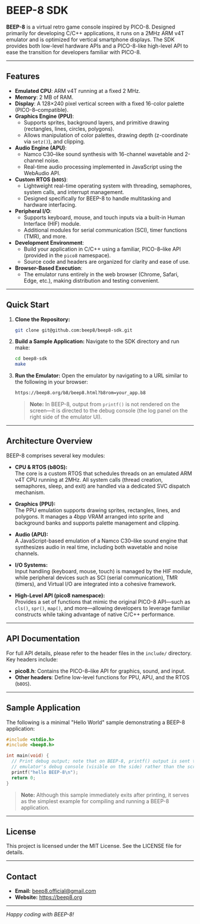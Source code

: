 # BEEP-8 SDK

**BEEP-8** is a virtual retro game console inspired by PICO-8. Designed primarily for developing C/C++ applications, it runs on a 2MHz ARM v4T emulator and is optimized for vertical smartphone displays. The SDK provides both low-level hardware APIs and a PICO-8-like high-level API to ease the transition for developers familiar with PICO-8.

---

## Features

- **Emulated CPU**: ARM v4T running at a fixed 2 MHz.
- **Memory**: 2 MB of RAM.
- **Display**: A 128×240 pixel vertical screen with a fixed 16-color palette (PICO-8–compatible).
- **Graphics Engine (PPU)**:
  - Supports sprites, background layers, and primitive drawing (rectangles, lines, circles, polygons).
  - Allows manipulation of color palettes, drawing depth (z-coordinate via `setz()`), and clipping.
- **Audio Engine (APU)**:
  - Namco C30–like sound synthesis with 16-channel wavetable and 2-channel noise.
  - Real-time audio processing implemented in JavaScript using the WebAudio API.
- **Custom RTOS (`b8OS`)**:
  - Lightweight real-time operating system with threading, semaphores, system calls, and interrupt management.
  - Designed specifically for BEEP-8 to handle multitasking and hardware interfacing.
- **Peripheral I/O**:
  - Supports keyboard, mouse, and touch inputs via a built-in Human Interface (HIF) module.
  - Additional modules for serial communication (SCI), timer functions (TMR), and more.
- **Development Environment**:
  - Build your application in C/C++ using a familiar, PICO-8–like API (provided in the `pico8` namespace).
  - Source code and headers are organized for clarity and ease of use.
- **Browser-Based Execution**:
  - The emulator runs entirely in the web browser (Chrome, Safari, Edge, etc.), making distribution and testing convenient.

---

## Quick Start

1. **Clone the Repository:**
   ```bash
   git clone git@github.com:beep8/beep8-sdk.git
   ```

2. **Build a Sample Application:**
   Navigate to the SDK directory and run make:
   ```bash
   cd beep8-sdk
   make
   ```

3. **Run the Emulator:**
   Open the emulator by navigating to a URL similar to the following in your browser:
   ```bash
   https://beep8.org/b8/beep8.html?b8rom=your_app.b8
   ```
   > **Note:** In BEEP-8, output from `printf()` is not rendered on the screen—it is directed to the debug console (the log panel on the right side of the emulator UI).

---

## Architecture Overview

BEEP-8 comprises several key modules:

- **CPU & RTOS (b8OS):**  
  The core is a custom RTOS that schedules threads on an emulated ARM v4T CPU running at 2MHz. All system calls (thread creation, semaphores, sleep, and exit) are handled via a dedicated SVC dispatch mechanism.

- **Graphics (PPU):**  
  The PPU emulation supports drawing sprites, rectangles, lines, and polygons. It manages a 4bpp VRAM arranged into sprite and background banks and supports palette management and clipping.

- **Audio (APU):**  
  A JavaScript-based emulation of a Namco C30–like sound engine that synthesizes audio in real time, including both wavetable and noise channels.

- **I/O Systems:**  
  Input handling (keyboard, mouse, touch) is managed by the HIF module, while peripheral devices such as SCI (serial communication), TMR (timers), and Virtual I/O are integrated into a cohesive framework.

- **High-Level API (pico8 namespace):**  
  Provides a set of functions that mimic the original PICO-8 API—such as `cls()`, `spr()`, `map()`, and more—allowing developers to leverage familiar constructs while taking advantage of native C/C++ performance.

---

## API Documentation

For full API details, please refer to the header files in the `include/` directory. Key headers include:
- **pico8.h**: Contains the PICO-8–like API for graphics, sound, and input.
- **Other headers**: Define low-level functions for PPU, APU, and the RTOS (`b8OS`).

---

## Sample Application

The following is a minimal "Hello World" sample demonstrating a BEEP-8 application:

```c
#include <stdio.h>
#include <beep8.h>

int main(void) {
  // Print debug output; note that on BEEP-8, printf() output is sent to the
  // emulator's debug console (visible on the side) rather than the screen.
  printf("hello BEEP-8\n");
  return 0;
}
```

> **Note:** Although this sample immediately exits after printing, it serves as the simplest example for compiling and running a BEEP-8 application.

---

## License

This project is licensed under the MIT License. See the LICENSE file for details.

---

## Contact

- **Email:** beep8.official@gmail.com  
- **Website:** https://beep8.org

---

*Happy coding with BEEP-8!*
